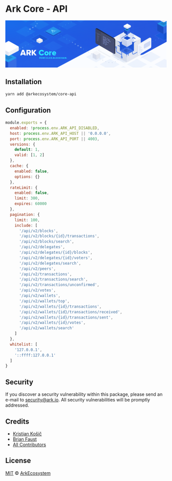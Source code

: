 # Ark Core - API

<p align="center">
    <img src="../../banner.png?sanitize=true" />
</p>

## Installation

```bash
yarn add @arkecosystem/core-api
```

## Configuration

```js
module.exports = {
  enabled: !process.env.ARK_API_DISABLED,
  host: process.env.ARK_API_HOST || '0.0.0.0',
  port: process.env.ARK_API_PORT || 4003,
  versions: {
    default: 1,
    valid: [1, 2]
  },
  cache: {
    enabled: false,
    options: {}
  },
  rateLimit: {
    enabled: false,
    limit: 300,
    expires: 60000
  },
  pagination: {
    limit: 100,
    include: [
      '/api/v2/blocks',
      '/api/v2/blocks/{id}/transactions',
      '/api/v2/blocks/search',
      '/api/v2/delegates',
      '/api/v2/delegates/{id}/blocks',
      '/api/v2/delegates/{id}/voters',
      '/api/v2/delegates/search',
      '/api/v2/peers',
      '/api/v2/transactions',
      '/api/v2/transactions/search',
      '/api/v2/transactions/unconfirmed',
      '/api/v2/votes',
      '/api/v2/wallets',
      '/api/v2/wallets/top',
      '/api/v2/wallets/{id}/transactions',
      '/api/v2/wallets/{id}/transactions/received',
      '/api/v2/wallets/{id}/transactions/sent',
      '/api/v2/wallets/{id}/votes',
      '/api/v2/wallets/search'
    ]
  },
  whitelist: [
    '127.0.0.1',
    '::ffff:127.0.0.1'
  ]
}
```

## Security

If you discover a security vulnerability within this package, please send an e-mail to security@ark.io. All security vulnerabilities will be promptly addressed.

## Credits

- [Kristjan Košič](https://github.com/kristjank)
- [Brian Faust](https://github.com/faustbrian)
- [All Contributors](../../../../contributors)

## License

[MIT](LICENSE) © [ArkEcosystem](https://ark.io)
